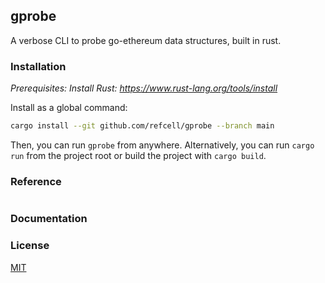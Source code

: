 ## gprobe

A verbose CLI to probe go-ethereum data structures, built in rust.

### Installation

_Prerequisites: Install Rust: https://www.rust-lang.org/tools/install_

Install as a global command:

```bash
cargo install --git github.com/refcell/gprobe --branch main
```

Then, you can run `gprobe` from anywhere. Alternatively, you can run `cargo run` from the project root or build the project with `cargo build`.


### Reference

```bash

```

### Documentation





### License

[MIT](https://choosealicense.com/licenses/mit/)
